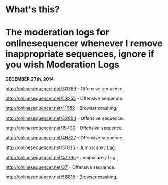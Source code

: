 What's this?
===============
The moderation logs for onlinesequencer whenever I remove inappropriate sequences, ignore if you wish
Moderation Logs
======
**DECEMBER 27th, 2014**

http://onlinesequencer.net/30389 - Offensive sequence.

http://onlinesequencer.net/53355 - Offensive sequence.

http://onlinesequencer.net/41552 - Browser crashing.

http://onlinesequencer.net/32804 - Offensive sequence.

http://onlinesequencer.net/19430 - Offensive sequence.

http://onlinesequencer.net/46827 - Offensive sequence.

http://onlinesequencer.net/51035 - Jumpscare / Lag.

http://onlinesequencer.net/47795 - Jumpscare / Lag.

http://onlinesequencer.net/37 - Offensive sequence.

http://onlinesequencer.net/56815 - Browser crashing.

